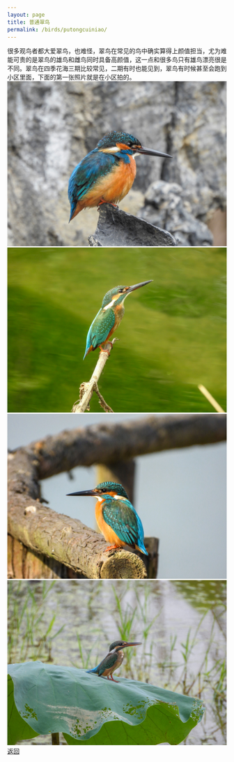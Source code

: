 ```yaml
---
layout: page
title: 普通翠鸟
permalink: /birds/putongcuiniao/
---
```

很多观鸟者都大爱翠鸟，也难怪，翠鸟在常见的鸟中确实算得上颜值担当，尤为难能可贵的是翠鸟的雄鸟和雌鸟同时具备高颜值，这一点和很多鸟只有雄鸟漂亮很是不同。翠鸟在四季花海三期比较常见，二期有时也能见到，翠鸟有时候甚至会跑到小区里面，下面的第一张照片就是在小区拍的。
![](../picture/普通翠鸟/DSCN0594.JPG)
![](../picture/普通翠鸟/DSCN3277.jpg)
![](../picture/普通翠鸟/DSCN5384.jpg)
![](../picture/普通翠鸟/DSCN1300.jpg)
[返回](../../)

